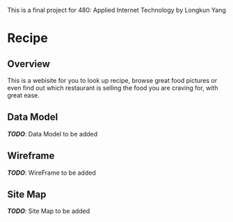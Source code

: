 This is a final project for 480: Applied Internet Technology by Longkun Yang
# Recipe

## Overview

This is a webisite for you to look up recipe, browse great food pictures or even find out which restaurant is selling the food you are craving for, with great ease.


## Data Model

___TODO___: Data Model to be added

## Wireframe

___TODO___: WireFrame to be added

## Site Map

___TODO___: Site Map to be added

